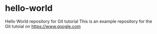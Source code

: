 # hello-world
Hello World repository for Git tutorial
This is an example repository for the Git tutoial on
https://www.google.com

